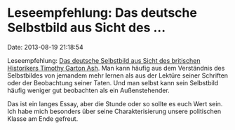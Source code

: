 Leseempfehlung: Das deutsche Selbstbild aus Sicht des \...
==========================================================

Date: 2013-08-19 21:18:54

Leseempfehlung: [Das deutsche Selbstbild aus Sicht des britischen
Historikers Timothy Garton
Ash](http://www.nybooks.com/articles/archives/2013/aug/15/new-german-question/?pagination=false).
Man kann häufig aus dem Verständnis des Selbstbildes von jemandem mehr
lernen als aus der Lektüre seiner Schriften oder der Beobachtung seiner
Taten. Und man selbst kann sein Selbstbild häufig weniger gut beobachten
als ein Außenstehender.

Das ist ein langes Essay, aber die Stunde oder so sollte es euch Wert
sein. Ich habe mich besonders über seine Charakterisierung unsere
politischen Klasse am Ende gefreut.
